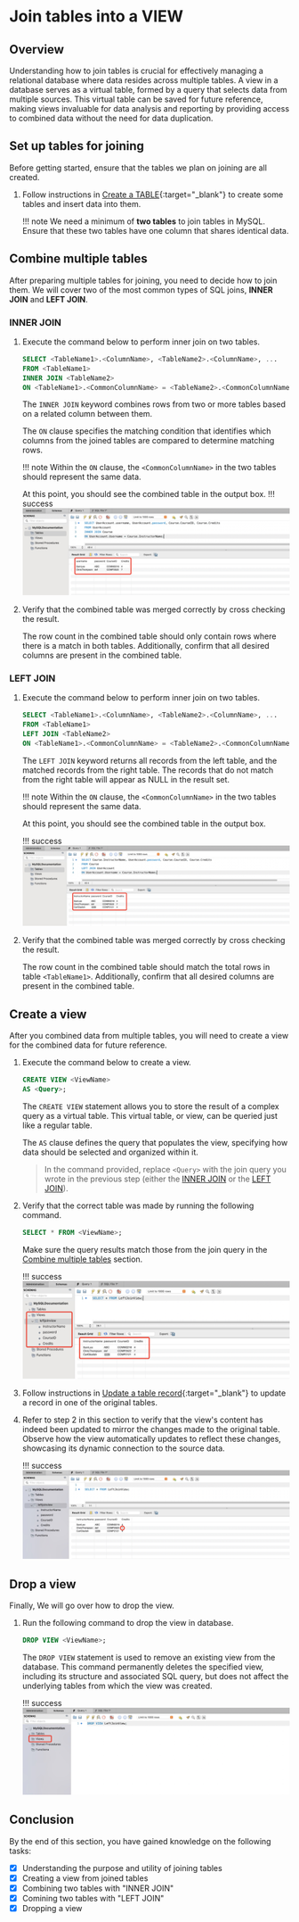 # Join tables into a VIEW



## Overview
Understanding how to join tables is crucial for effectively managing a relational database where data resides across multiple tables. A view in a database serves as a virtual table, formed by a query that selects data from multiple sources. This virtual table can be saved for future reference, making views invaluable for data analysis and reporting by providing access to combined data without the need for data duplication.


## Set up tables for joining
Before getting started, ensure that the tables we plan on joining are all created. 

1. Follow instructions in [Create a TABLE](task1.md#create-a-table){:target="_blank"} to create some tables and insert data into them.

    !!! note
        We need a minimum of **two tables** to join tables in MySQL. Ensure that these two tables have one column that shares identical data.


## Combine multiple tables
After preparing multiple tables for joining, you need to decide how to join them. We will cover two of the most common types of SQL joins, **INNER JOIN** and **LEFT JOIN**.

### INNER JOIN
1. Execute the command below to perform inner join on two tables.
    ``` sql
    SELECT <TableName1>.<ColumnName>, <TableName2>.<ColumnName>, ...  
    FROM <TableName1>
    INNER JOIN <TableName2>
    ON <TableName1>.<CommonColumnName> = <TableName2>.<CommonColumnName>, ...;
    ```
    The `INNER JOIN` keyword combines rows from two or more tables based on a related column between them. 

    The `ON` clause specifies the matching condition that identifies which columns from the joined tables are compared to determine matching rows.

    !!! note
        Within the ```ON``` clause, the `<CommonColumnName>` in the two tables should represent the same data.

    At this point, you should see the combined table in the output box. 
    !!! success
        ![Inner Join](images/InnerJoin.jpg)

2. Verify that the combined table was merged correctly by cross checking the result. 

    The row count in the combined table should only contain rows where there is a match in both tables. Additionally, confirm that all desired columns are present in the combined table.


### LEFT JOIN
1. Execute the command below to perform inner join on two tables.
    ``` sql
    SELECT <TableName1>.<ColumnName>, <TableName2>.<ColumnName>, ...    
    FROM <TableName1>
    LEFT JOIN <TableName2>
    ON <TableName1>.<CommonColumnName> = <TableName2>.<CommonColumnName>, ...;
    ```
    The `LEFT JOIN` keyword returns all records from the left table, and the matched records from the right table. The records that do not match from the right table will appear as NULL in the result set.

    !!! note
        Within the ```ON``` clause, the `<CommonColumnName>` in the two tables should represent the same data.

    At this point, you should see the combined table in the output box. 

    !!! success
        ![Image title](images/LeftJoin.jpg)


2. Verify that the combined table was merged correctly by cross checking the result. 

    The row count in the combined table should match the total rows in table `<TableName1>`. Additionally, confirm that all desired columns are present in the combined table.

## Create a view
After you combined data from multiple tables, you will need to create a view for the combined data for future reference. 

1. Execute the command below to create a view.
    ``` sql
    CREATE VIEW <ViewName> 
    AS <Query>;                     
    ```
    The `CREATE VIEW` statement allows you to store the result of a complex query as a virtual table. This virtual table, or view, can be queried just like a regular table. 
    
    The `AS` clause defines the query that populates the view, specifying how data should be selected and organized within it.

    >In the command provided, replace `<Query>` with the join query you wrote in the previous step (either the [INNER JOIN](#inner-join) or the [LEFT JOIN](#left-join)). 

2. Verify that the correct table was made by running the following command. 
    ``` sql
    SELECT * FROM <ViewName>;       
    ```

    Make sure the query results match those from the join query in the [Combine multiple tables](#combine-multiple-tables) section.

    !!! success
        ![Image title](images/CreateView.jpg)

3. Follow instructions in [Update a table record](task1.md#update-a-table-record){:target="_blank"} to update a record in one of the original tables. 

4. Refer to step 2 in this section to verify that the view's content has indeed been updated to mirror the changes made to the original table. Observe how the view automatically updates to reflect these changes, showcasing its dynamic connection to the source data.

    !!! success
        ![Update View](images/UpdateView.jpg)


## Drop a view
Finally, We will go over how to drop the view. 

1. Run the following command to drop the view in database.
    ``` sql
    DROP VIEW <ViewName>;
    ```
    The `DROP VIEW` statement is used to remove an existing view from the database. This command permanently deletes the specified view, including its structure and associated SQL query, but does not affect the underlying tables from which the view was created.

    !!! success
        ![Drop View](images/DropView.jpg)



## Conclusion
By the end of this section, you have gained knowledge on the following tasks:

- [x] Understanding the purpose and utility of joining tables
- [x] Creating a view from joined tables
- [x] Combining two tables with "INNER JOIN"
- [x] Comining two tables with "LEFT JOIN"
- [x] Dropping a view
